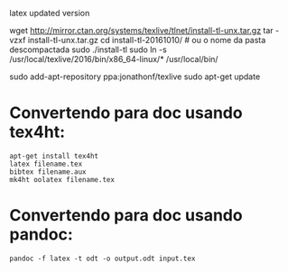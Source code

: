 latex updated version 

wget http://mirror.ctan.org/systems/texlive/tlnet/install-tl-unx.tar.gz
tar -vzxf install-tl-unx.tar.gz 
cd install-tl-20161010/ # ou o nome da pasta descompactada
sudo ./install-tl
sudo ln -s /usr/local/texlive/2016/bin/x86_64-linux/* /usr/local/bin/


sudo add-apt-repository ppa:jonathonf/texlive
sudo apt-get update


# Convertendo para doc usando tex4ht:
    
    apt-get install tex4ht
    latex filename.tex
    bibtex filename.aux
    mk4ht oolatex filename.tex

# Convertendo para doc usando pandoc:

    pandoc -f latex -t odt -o output.odt input.tex
